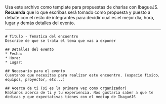 Usa este archivo como template para propuestas de charlas con IbagueJS. **Recuerda** que lo que escribas será tomado como propuesta y puesto a debate con el resto de integrantes para decidir cual es el mejor día, hora, lugar y demás detalles del evento.

----
```
# Titulo - Tematica del encuentro
Describe de que se trata el tema que vas a exponer

## Detalles del evento
* Fecha:
* Hora:
* Lugar:

## Necesario para el evento
Cuentanos que necesitas para realizar este encuentro. (espacio fisico, equipos, proyector, etc...)

## Acerca de ti (si es la primera vez como organizador)
Hablanos acerca de ti y tu experiencia. Nos gustaría saber a que te dedicas y que expectativas tienes con el meetup de IbaguéJS
```
